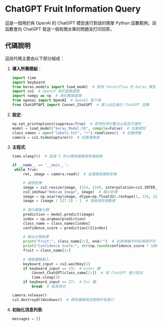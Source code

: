 # ChatGPT Fruit Information Query

這是一個用於與 OpenAI 的 ChatGPT 模型進行對話的簡單 Python 函數範例。該函數會向 ChatGPT 發送一個有關水果的問題並打印回答。

## 代碼說明

這段代碼主要由以下部分組成：

1. **導入所需模組**：
   ```python
   import time
   import keyboard
   from keras.models import load_model  # 使用 TensorFlow 的 Keras 模型
   import cv2  # OpenCV 用於圖像處理
   import numpy as np  # 用於數據處理
   from openai import OpenAI  # OpenAI 客戶端
   from ChatGPTAPI import Connet_ChatGPT  # 匯入自定義的 ChatGPT 函數

2. __設定__:
   ```python
   np.set_printoptions(suppress=True)  # 禁用科學計數法以提高可讀性
   model = load_model("keras_Model.h5", compile=False)  # 加載模型
   class_names = open("labels.txt", "r").readlines()  # 加載標籤
   camera = cv2.VideoCapture(0)  # 設置攝像頭


3. __主程式__:
   ```python
   time.sleep(5)  # 延遲 5 秒以確保攝像頭準備就緒

   if __name__ == '__main__':
    while True:
        ret, image = camera.read()  # 從攝像頭讀取影像

        # 處理影像
        image = cv2.resize(image, (224, 224), interpolation=cv2.INTER_AREA)
        cv2.imshow("Webcam Image", image)  # 顯示影像
        image = np.asarray(image, dtype=np.float32).reshape(1, 224, 224, 3)
        image = (image / 127.5) - 1  # 預處理影像數據
        
        # 進行圖像分類
        prediction = model.predict(image)
        index = np.argmax(prediction)
        class_name = class_names[index]
        confidence_score = prediction[0][index]
        
        # 輸出分類結果
        print("Fruit:", class_name[2:], end="")  # 去掉標籤中的前兩個字符
        print("Confidence Score:", str(np.round(confidence_score * 100))[:-2], "%")
        fruit = class_name[2:]
    
        # 讀取鍵盤輸入
        keyboard_input = cv2.waitKey(1)
        if keyboard_input == 13:  # Enter 鍵
            Connet_ChatGPT(class_name[2:])  # 與 ChatGPT 進行對話
            time.sleep(3) 
        if keyboard_input == 27:  # Esc 鍵
            break  # 結束程式

   camera.release()
   cv2.destroyAllWindows()  # 釋放攝像頭並關閉所有窗口


4. __初始化消息列表__:
   ```python
   messages = []

